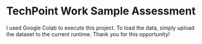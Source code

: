 # TechPoint Work Sample Assessment

I used Google Colab to execute this project. To load the data, simply upload the dataset to the current runtime. Thank you for this opportunity!
